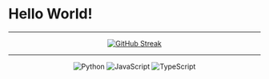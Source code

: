 # Hello World!
<div align="center">


---
  
[![GitHub Streak](https://github-readme-streak-stats.herokuapp.com?user=darlodev&theme=react&date_format=j%20M%5B%20Y%5D)](https://git.io/streak-stats)

---

![Python](https://img.shields.io/badge/-Python-%231572B6?style=flat-square&logo=Python&logoColor=white)
![JavaScript](https://img.shields.io/badge/-JavaScript-%23F7DF1C?style=flat-square&logo=javascript&logoColor=000000&labelColor=%23F7DF1C&color=%23FFCE5A)
![TypeScript](https://img.shields.io/badge/-TypeScript-007ACC?style=flat-square&logo=typescript&logoColor=white)
  
</div>
